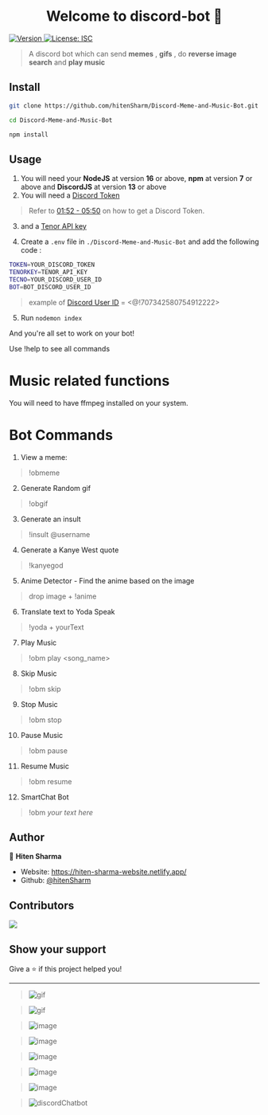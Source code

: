 <h1 align="center">Welcome to discord-bot 👋</h1>
<p>
  <a href="https://www.npmjs.com/package/discord-bot" target="_blank">
    <img alt="Version" src="https://img.shields.io/npm/v/discord-bot.svg">
  </a>
  <a href="#" target="_blank">
    <img alt="License: ISC" src="https://img.shields.io/badge/License-ISC-yellow.svg" />
  </a>
</p>

> A discord bot which can send **memes** , **gifs** , do **reverse image search** and **play music**

## Install

```sh
git clone https://github.com/hitenSharm/Discord-Meme-and-Music-Bot.git

cd Discord-Meme-and-Music-Bot

npm install
```
## Usage
1. You will need your **NodeJS** at version **16** or above, **npm** at version **7** or above and **DiscordJS** at version **13** or above
2. You will need a [Discord Token](https://discord.com/developers/applications) 
>Refer to [01:52 - 05:50](https://www.youtube.com/watch?v=SPTfmiYiuok&t=112s) on how to get a Discord Token.
3. and a [Tenor API key](https://tenor.com/developer/keyregistration)

 4. Create a `.env` file in `./Discord-Meme-and-Music-Bot` and add the following code :
 ```sh 
TOKEN=YOUR_DISCORD_TOKEN
TENORKEY=TENOR_API_KEY
TECNO=YOUR_DISCORD_USER_ID
BOT=BOT_DISCORD_USER_ID
```
>example of [Discord User ID](https://forum.truckersmp.com/index.php?/topic/81597-how-to-get-a-discord-users-unique-id/) = <@!707342580754912222>
5. Run `nodemon index` 

And you're all set to work on your bot!  

Use !help to see all commands

# Music related functions
You will need to have ffmpeg installed on your system.

# Bot Commands
1. View a meme: 
> !obmeme

2. Generate Random gif
> !obgif

3. Generate an insult
> !insult @username

4. Generate a Kanye West quote
> !kanyegod

5. Anime Detector - Find the anime based on the image
> drop image + !anime

6. Translate text to Yoda Speak
> !yoda + yourText

7. Play Music
> !obm play <song_name> 

8. Skip Music
> !obm skip

9. Stop Music
> !obm stop

10. Pause Music
> !obm pause

11. Resume Music
> !obm resume

12. SmartChat Bot
> !obm *your text here*

## Author

👤 **Hiten Sharma**

* Website: https://hiten-sharma-website.netlify.app/
* Github: [@hitenSharm](https://github.com/hitenSharm)

## Contributors
<a href = "https://github.com/hitenSharm/Discord-Meme-and-Music-Bot/contributors">
  <img src = "https://contrib.rocks/image?repo=hitenSharm/Discord-Meme-and-Music-Bot"/>
  </a>

## Show your support

Give a ⭐️ if this project helped you!

***
<!-- !obmeme command -->

  

>![gif](https://user-images.githubusercontent.com/75155230/137524376-add5d499-dbf0-466b-a4e4-d83ead75bb4b.png)

  

  

<!-- !obgif command -->

  

>![gif](https://user-images.githubusercontent.com/75155230/137524528-df5d37f4-69d2-4c23-9185-d4cb6816d278.png)

  

  

<!-- !insult command -->

  

>![image](https://user-images.githubusercontent.com/75155230/137524755-0ec5dc48-34d3-470c-8b75-0e89593e3172.png)

  

  

<!-- !kanyegod -->

  

>![image](https://user-images.githubusercontent.com/75155230/137524987-fbdff529-d886-491f-8a07-f2aec6666ee8.png)

  

  

<!-- !yoda+text command -->

  

>![image](https://user-images.githubusercontent.com/75155230/137526097-4eb0d174-d52e-4819-8073-fcdde94f4c9a.png)

  

  

<!-- !obm play command -->

  

>![image](https://user-images.githubusercontent.com/75155230/137526424-0480c882-e2fb-4e5f-b896-b9d0c2b2f454.png)

<!-- !anime command -->

>![image](https://user-images.githubusercontent.com/56029311/115998046-11485d80-a603-11eb-8b12-e9ecef04eb61.png)  

<!-- !oobtalk command -->

>![discordChatbot](https://user-images.githubusercontent.com/78155861/138104602-8085913a-6337-4228-8f9f-3db400cf46ad.png)
